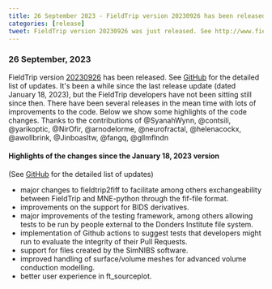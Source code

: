 ```yaml
---
title: 26 September 2023 - FieldTrip version 20230926 has been released
categories: [release]
tweet: FieldTrip version 20230926 was just released. See http://www.fieldtriptoolbox.org/#26-september-2023
---
```


### 26 September, 2023

FieldTrip version [20230926](http://github.com/fieldtrip/fieldtrip/releases/tag/20230926) has been released.
See [GitHub](https://github.com/fieldtrip/fieldtrip/compare/20230913...20230926) for the detailed list of updates. It's been a while since the last release update (dated January 18, 2023), but the FieldTrip developers have not been sitting still since then. There have been several releases in the mean time with lots of improvements to the code. Below we show some highlights of the code changes. Thanks to the contributions of @SyanahWynn, @contsili, @yarikoptic, @NirOfir, @arnodelorme, @neurofractal, @helenacockx, @awollbrink, @Jinboasltw, @fangq, @gllmflndn

#### Highlights of the changes since the January 18, 2023 version 

(See [GitHub](https://github.com/fieldtrip/fieldtrip/compare/20230118...20230926) for the detailed list of updates)
- major changes to fieldtrip2fiff to facilitate among others exchangeability between FieldTrip and MNE-python through the fif-file format.
- improvements on the support for BIDS derivatives.
- major improvements of the testing framework, among others allowing tests to be run by people external to the Donders Institute file system.
- implementation of Github actions to suggest tests that developers might run to evaluate the integrity of their Pull Requests.
- support for files created by the SimNIBS software.
- improved handling of surface/volume meshes for advanced volume conduction modelling.
- better user experience in ft_sourceplot.
  
